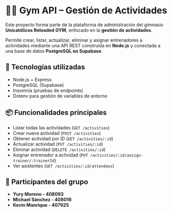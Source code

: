 # 🏋️‍♂️ Gym API – Gestión de Actividades

Este proyecto forma parte de la plataforma de administración del gimnasio **Unicatólicos Reloaded GYM**, enfocado en la **gestión de actividades**.

Permite crear, listar, actualizar, eliminar y asignar entrenadores a actividades mediante una API REST construida en **Node.js** y conectada a una base de datos **PostgreSQL en Supabase**.

## 🚀 Tecnologías utilizadas

- Node.js + Express
- PostgreSQL (Supabase)
- Insomnia (pruebas de endpoints)
- Dotenv para gestión de variables de entorno

## 📦 Funcionalidades principales

- Listar todas las actividades (`GET /activities`)
- Crear nueva actividad (`POST /activities`)
- Obtener actividad por ID (`GET /activities/:id`)
- Actualizar actividad (`PUT /activities/:id`)
- Eliminar actividad (`DELETE /activities/:id`)
- Asignar entrenador a actividad (`PUT /activities/:id/assign-trainer/:trainerId`)
- Ver asistentes (`GET /activities/:id/attendees`)

## 👥 Participantes del grupo

- **Yury Moreno - 408093**
- **Michael Sánchez - 408016**
- **Kevin Manrique - 407925**

